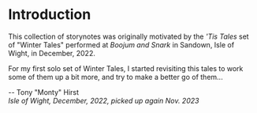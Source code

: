 # Introduction

This collection of storynotes was originally motivated by the *'Tis Tales* set of "Winter Tales" performed at *Boojum and Snark* in Sandown, Isle of Wight, in December, 2022.

For my first solo set of Winter Tales, I started revisiting this tales to work some of them up a bit more, and try to make a better go of them...

-- Tony "Monty" Hirst  
*Isle of Wight, December, 2022, picked up again Nov. 2023*